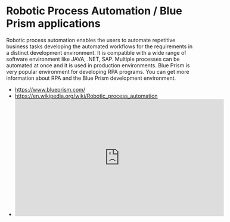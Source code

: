 # Robotic Process Automation / Blue Prism applications
Robotic process automation enables the users to automate repetitive business tasks developing the automated workflows for the requirements in a distinct development environment.
It is compatible with a wide range of software environment like JAVA, .NET, SAP. 
Multiple processes can be automated at once and it is used in production environments.
Blue Prism is very popular environment for developing RPA programs.
You can get more information about RPA and the Blue Prism development environment.
- https://www.blueprism.com/
- https://en.wikipedia.org/wiki/Robotic_process_automation
- <iframe width="560" height="315" src="https://www.youtube.com/embed/gQ6v1pIcUJ8" frameborder="0" allow="accelerometer; autoplay; encrypted-media; gyroscope; picture-in-picture" allowfullscreen></iframe>
